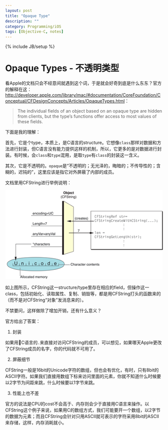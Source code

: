 ```yaml
---
layout: post
title: "Opaque Type"
description: ""
category: Programming/iOS
tags: [Objective-C, notes]
---
```

{% include JB/setup %}


# Opaque Types - 不透明类型

看Apple的文档只会不经意间就遇到这个词，于是就会好奇到底是什么东东？官方的解释在这：<http://developer.apple.com/library/mac/#documentation/CoreFoundation/Conceptual/CFDesignConcepts/Articles/OpaqueTypes.html>：

> 	The individual fields of an object based on an opaque type 
> 	are hidden from clients, but the type’s functions 
> 	offer access to most values of these fields.

下面是我的理解：

首先，它是个type，本质上，是C语言的structure。它想像`class`那样对数据和方法进行封装，但C语言没有能力提供这样的机制，所以，它更多的是对数据进行封装。有时候，会`class`和`type`混用，是取`type`有`class`的封装这一含义。

其次，它是不透明的。`opaque`是“不透明的；无光泽的，晦暗的；不传导性的；含糊的，迟钝的”，这里应该是指它对外屏蔽了内部的成员。

文档里用CFString进行举例说明：


![release](/assets/images/opaque_type/opaquetypes.png)

如上图所示，CFString这一structure/type里存在相应的field，但操作这一class，包括初始化、读取属性、复制、销毁等，都是用CFString打头的函数来的（而不是对CFString“对象”发消息来的）。

不禁要问，这样做除了增加开销，还有什么意义？

官方给出了答案：

1. 封装
 
如果用C语言的`.`来直接对访问CFString的成员，可以想见，如果哪天Apple更改了CFString成员的名字，你的代码就不可用了。
	
2. 屏蔽细节

CFString一般是16bit的Unicode字符的数组，但也会有优化，有时，只有8bit的ASCII字符。如果我们直接用数组下标来访问里面的元素，你就不知道什么时候要以2字节为间距来跳，什么时候要以1字节来跳。
	
3. 性能上也不差

官方的说法是CPU的cost不会高于、内存则会少于直接用C语言来操作。以CFString这个例子来说，如果用C的数组方式，我们可能要开一个数组，以2字节的数据为元素；而且CFString会针对只用ASCII就可表示的字符采用8bit的ASCII来存储，这样，内存消耗就小。